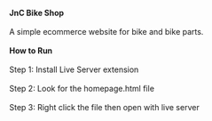 **JnC Bike Shop**
<br>
<br>
A simple ecommerce website for bike and bike parts.
<br>
<br>
**How to Run**
<br>
<br>
Step 1: Install Live Server extension
<br>
<br>
Step 2: Look for the homepage.html file
<br>
<br>
Step 3: Right click the file then open with live server
